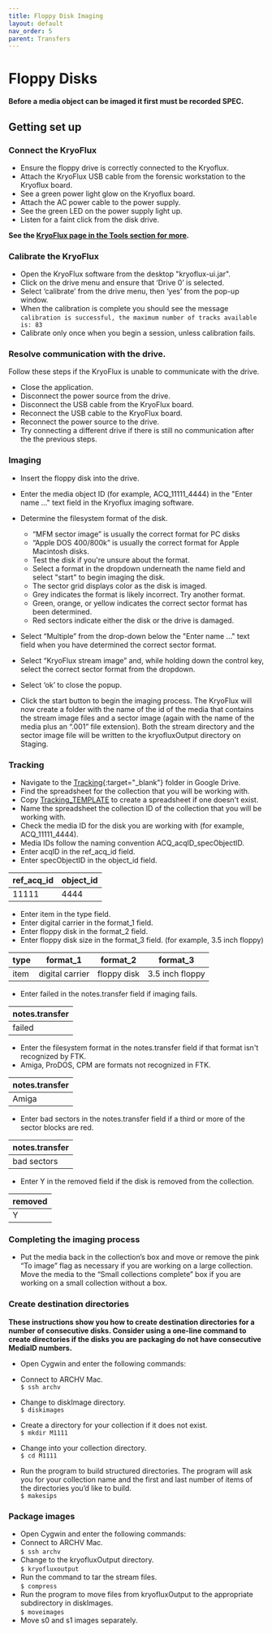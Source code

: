 ```yaml
---
title: Floppy Disk Imaging
layout: default
nav_order: 5
parent: Transfers
---
```


# Floppy Disks  

**Before a media object can be imaged it first must be recorded SPEC.**

## Getting set up

### Connect the KryoFlux
* Ensure the floppy drive is correctly connected to the Kryoflux. 
* Attach the KryoFlux USB cable from the forensic workstation to the Kryoflux board.  
* See a green power light glow on the Kryoflux board.  
* Attach the AC power cable to the power supply. 
*  See the green LED on the power supply light up.  
*  Listen for a faint click from the disk drive.   
  
**See the [KryoFlux page in the Tools section for more](https://nypl.github.io/digarch/tools/kryoflux).**

### Calibrate the KryoFlux
* Open the KryoFlux software from the desktop "kryoflux-ui.jar".
* Click on the drive menu and ensure that ‘Drive 0’ is selected.
* Select ‘calibrate’ from the drive menu, then ‘yes’ from the pop-up window.  
* When the calibration is complete you should see the message  
  `calibration is successful, the maximum number of tracks available is: 83`
* Calibrate only once when you begin a session, unless calibration fails.  

### Resolve communication with the drive.
Follow these steps if the KryoFlux is unable to communicate with the drive.  
* Close the application.  
* Disconnect the power source from the drive.  
* Disconnect the USB cable from the KryoFlux board.  
* Reconnect the USB cable to the KryoFlux board.  
* Reconnect the power source to the drive.  
* Try connecting a different drive if there is still no communication after the the previous steps.  

### Imaging

* Insert the floppy disk into the drive.
* Enter the media object ID (for example, ACQ_11111_4444) in the "Enter name ..." text field in the Kryoflux imaging software.  
* Determine the filesystem format of the disk.
  * “MFM sector image” is usually the correct format for PC disks  
  * “Apple DOS 400/800k” is usually the correct format for Apple Macintosh disks.
  *  Test the disk if you're unsure about the format.  
  *  Select a format in the dropdown underneath the name field and select "start" to begin imaging the disk.  
  *  The sector grid displays color as the disk is imaged.  
  * Grey indicates the format is likely incorrect. Try another format.  
  * Green, orange, or yellow indicates the correct sector format has been determined.  
  * Red sectors indicate either the disk or the drive is damaged.

* Select “Multiple” from the drop-down below the "Enter name ..." text field when you have determined the correct sector format.  
* Select “KryoFlux stream image” and, while holding down the control key, select the correct sector format from the dropdown.  
* Select ‘ok’ to close the popup.  
* Click the start button to begin the imaging process. 
  The KryoFlux will now create a folder with the name of the id of the media that contains the stream image files and a sector image (again with the name of the media plus an “.001” file extension). Both the stream directory and the sector image file will be written to the kryofluxOutput directory on Staging.  

### Tracking
* Navigate to the [Tracking](https://drive.google.com/drive/folders/1tv4nr9Nq_c8wkqPpz_eQX7NKRRrlEisp?usp=share_link){:target="_blank"} folder in Google Drive.  
* Find the spreadsheet for the collection that you will be working with.  
* Copy [Tracking_TEMPLATE](https://docs.google.com/spreadsheets/d/1TwWMsrCf2hf5LzdtA6EG-2wcgFW_Uz750x-PZtFop90/edit?usp=sharing) to create a spreadsheet if one doesn't exist.  
* Name the spreadsheet the collection ID of the collection that you will be working with.  
* Check the media ID for the disk you are working with (for example, ACQ_11111_4444).  
* Media IDs follow the naming convention ACQ_acqID_specObjectID.  
* Enter acqID in the ref_acq_id field.  
* Enter specObjectID in the object_id field.  

| ref_acq_id | object_id |  
| -- | -- |  
| 11111 | 4444 |  

* Enter item in the type field.  
* Enter digital carrier in the format_1 field.  
* Enter floppy disk in the format_2 field.  
* Enter floppy disk size in the format_3 field.  (for example, 3.5 inch floppy)

| type | format_1 | format_2 | format_3 |  
| ------- | -------- |-------- | -------- |   
| item | digital carrier | floppy disk | 3.5 inch floppy |  

* Enter failed in the notes.transfer field if imaging fails.  

| notes.transfer |  
| -- |  
| failed |  

* Enter the filesystem format in the notes.transfer field if that format isn't recognized by FTK.  
* Amiga, ProDOS, CPM are formats not recognized in FTK.  

| notes.transfer |  
| -- |  
| Amiga |  

* Enter bad sectors in the notes.transfer field if a third or more of the sector blocks are red.  

| notes.transfer |  
| -- |  
| bad sectors |  

* Enter Y in the removed field if the disk is removed from the collection.  

| removed |  
| -- |  
| Y |  

### Completing the imaging process

* Put the media back in the collection’s box and move or remove the pink “To image” flag as necessary if you are working on a large collection. Move the media to the “Small collections complete” box if you are working on a small collection without a box.  

### Create destination directories

**These instructions show you how to create destination directories for a number of consecutive disks. Consider using a one-line command to create directories if the disks you are packaging do not have consecutive MediaID numbers.**  
* Open Cygwin and enter the following commands:   

* Connect to ARCHV Mac.  
```$ ssh archv```  

* Change to diskImage directory.  
```$ diskimages```  

* Create a directory for your collection if it does not exist.  
```$ mkdir M1111```  

* Change into your collection directory.  
```$ cd M1111```  

* Run the program to build structured directories. The program will ask you for your collection name and the first and last number of items of the directories you’d like to build.  
```$ makesips```  

### Package images

* Open Cygwin and enter the following commands:
* Connect to ARCHV Mac.  
```$ ssh archv```
* Change to the kryofluxOutput directory.  
```$ kryofluxoutput```  
* Run the command to tar the stream files.  
```$ compress```  
* Run the program to move files from kryofluxOutput to the appropriate subdirectory in diskImages.  
```$ moveimages```  
* Move s0 and s1 images separately.  

